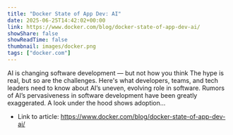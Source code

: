 ```yaml
---
title: "Docker State of App Dev: AI"
date: 2025-06-25T14:42:02+00:00
link: https://www.docker.com/blog/docker-state-of-app-dev-ai/
showShare: false
showReadTime: false
thumbnail: images/docker.png
tags: ["docker.com"]
---
```

AI is changing software development — but not how you think The hype is real, but so are the challenges. Here's what developers, teams, and tech leaders need to know about AI’s uneven, evolving role in software. Rumors of AI’s pervasiveness in software development have been greatly exaggerated. A look under the hood shows adoption...

- Link to article: https://www.docker.com/blog/docker-state-of-app-dev-ai/